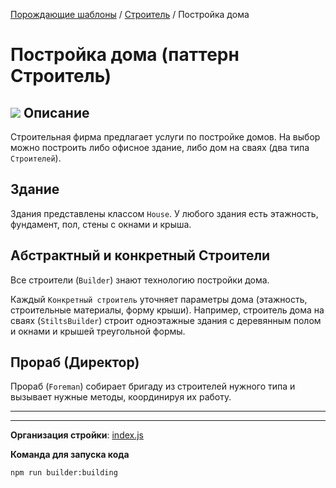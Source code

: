 [Порождающие шаблоны](../../#readme) / [Строитель](../#readme) / Постройка дома

# Постройка дома (паттерн Строитель)

## ![](../../ui/info.svg) Описание

Строительная фирма предлагает услуги по постройке домов. На выбор можно построить либо офисное здание, либо дом на сваях (два типа `Строителей`).

## Здание

Здания представлены классом `House`. У любого здания есть этажность, фундамент, пол, стены с окнами и крыша.


## Абстрактный и конкретный Строители

Все строители (`Builder`) знают технологию постройки дома.

Каждый `Конкретный строитель` уточняет параметры дома (этажность, строительные материалы, форму крыши). Например, строитель дома на сваях (`StiltsBuilder`) строит одноэтажные здания с деревянным полом и окнами и крышей треугольной формы.

## Прораб (Директор)

Прораб (`Foreman`) собирает бригаду из строителей нужного типа и вызывает нужные методы, координируя их работу.

***
***

**Организация стройки**: [index.js](./index.js)

**Команда для запуска кода**

```
npm run builder:building
```
